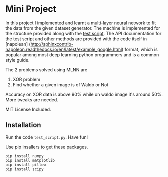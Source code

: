 Mini Project
==============

In this project I implemented and learnt a multi-layer neural network to 
fit the data from the given dataset generator. The machine is implemented 
for the structure provided along with the [test script](test_script.py). 
The API documentation for the test script and other methods are provided 
with the code itself in [napolean]
(http://sphinxcontrib-napoleon.readthedocs.io/en/latest/example_google.html) 
format, which is popular among most deep learning python programmers and 
is a common style guide. <br />

The 2 problems solved using MLNN are <br />
1. XOR problem <br />
2. Find whether a given image is of Waldo or Not <br />

Accuracy on XOR data is above 90% while on waldo image it's around 50%. 
More tweaks are needed.

MIT License Included.

Installation
------------

Run the code ``test_script.py``. Have fun!

Use pip insallers to get these packages.

    pip install numpy
    pip install matplotlib
    pip install pillow
    pip install scipy
